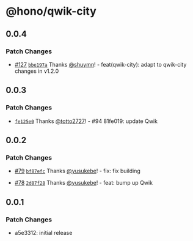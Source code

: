 # @hono/qwik-city

## 0.0.4

### Patch Changes

- [#127](https://github.com/honojs/middleware/pull/127) [`bbe197a`](https://github.com/honojs/middleware/commit/bbe197acc34b0ebc47a9609710eb420ecec6aded) Thanks [@shuymn](https://github.com/shuymn)! - feat(qwik-city): adapt to qwik-city changes in v1.2.0

## 0.0.3

### Patch Changes

- [`fe125e0`](https://github.com/honojs/middleware/commit/fe125e02b3fc5aa584487e621e6b442a710bbbfe) Thanks [@totto2727](https://github.com/totto2727)! - #94 81fe019: update Qwik

## 0.0.2

### Patch Changes

- [#79](https://github.com/honojs/middleware/pull/79) [`bf87efc`](https://github.com/honojs/middleware/commit/bf87efc9547d06f987036ca7a40b0929e813f4d9) Thanks [@yusukebe](https://github.com/yusukebe)! - fix: fix building

- [#78](https://github.com/honojs/middleware/pull/78) [`2d87f28`](https://github.com/honojs/middleware/commit/2d87f28889f78b55622f046f3493b0eadb8873a2) Thanks [@yusukebe](https://github.com/yusukebe)! - feat: bump up Qwik

## 0.0.1

### Patch Changes

- a5e3312: initial release
